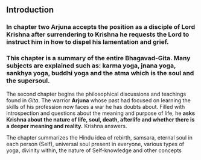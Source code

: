 
## Introduction
### In chapter two Arjuna accepts the position as a disciple of Lord Krishna after surrendering to Krishna he requests the Lord to instruct him in how to dispel his lamentation and grief. 

### This chapter is a summary of the entire Bhagavad-Gita. Many subjects are explained such as: karma yoga, jnana yoga, sankhya yoga, buddhi yoga and the atma which is the soul and the supersoul.

The second chapter begins the philosophical discussions and teachings found in _Gita_. The warrior **Arjuna** whose past had focused on learning the skills of his profession now faces a war he has doubts about. Filled with introspection and questions about the meaning and purpose of life, he  **asks Krishna about the nature of life, soul, death, afterlife and whether there is a deeper meaning and reality.** Krishna answers. 

The chapter summarizes the Hindu idea of rebirth, samsara, eternal soul in each person (Self), universal soul present in everyone, various types of yoga, divinity within, the nature of Self-knowledge and other concepts

<!--stackedit_data:
eyJoaXN0b3J5IjpbMTA2MDIyMTc1NV19
-->